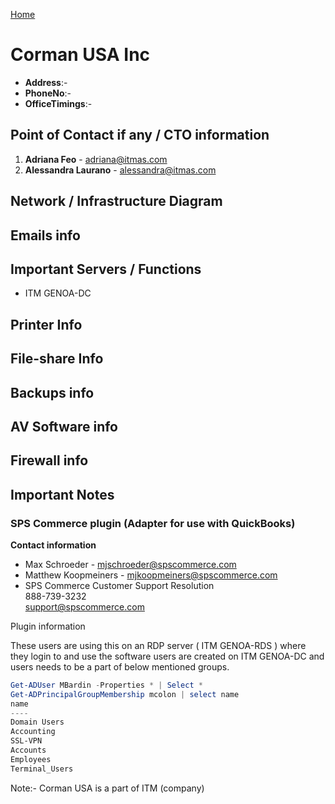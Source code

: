 [Home](../README.md)

# Corman USA Inc

- **Address**:-
- **PhoneNo**:-
- **OfficeTimings**:-

## Point of Contact if any / CTO information

1. **Adriana Feo** - adriana@itmas.com 
2. **Alessandra Laurano** - alessandra@itmas.com

## Network / Infrastructure Diagram


## Emails info


## Important Servers / Functions

* ITM GENOA-DC


## Printer Info


## File-share Info


## Backups info


## AV Software info


## Firewall info


## Important Notes

### SPS Commerce plugin (Adapter for use with QuickBooks)

**Contact information**
* Max Schroeder - mjschroeder@spscommerce.com
* Matthew Koopmeiners - mjkoopmeiners@spscommerce.com
* SPS Commerce 
    Customer Support Resolution  
    888-739-3232  
    support@spscommerce.com

Plugin information

These users are using this on an RDP server ( ITM GENOA-RDS ) where they login to and use the software users are created on ITM GENOA-DC and users needs to be a part of below mentioned groups.
```Powershell console
Get-ADUser MBardin -Properties * | Select *
Get-ADPrincipalGroupMembership mcolon | select name
name
----
Domain Users
Accounting
SSL-VPN
Accounts
Employees
Terminal_Users
```
Note:- Corman USA is a part of ITM (company)